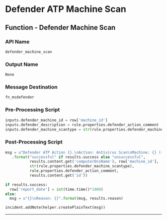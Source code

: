 <!--
    DO NOT MANUALLY EDIT THIS FILE
    THIS FILE IS AUTOMATICALLY GENERATED WITH resilient-circuits codegen
-->

# Defender ATP Machine Scan

## Function - Defender Machine Scan

### API Name
`defender_machine_scan`

### Output Name
`None`

### Message Destination
`fn_msdefender`

### Pre-Processing Script
```python
inputs.defender_machine_id = row['machine_id']
inputs.defender_description = rule.properties.defender_action_comment
inputs.defender_machine_scantype = str(rule.properties.defender_machine_scantype)

```

### Post-Processing Script
```python
msg = u"Defender ATP Action {}.\nAction: Antivirus Scan\nMachine: {} ({})\nScan Type: {}\nComment: {}\nScan ID: {}"\
   .format("successful" if results.success else "unsuccessful",
           results.content.get('computerDnsName'), row['machine_id'],
           str(rule.properties.defender_machine_scantype),
           rule.properties.defender_action_comment,
           results.content.get('id'))
           
if results.success:
  row['report_date'] = int(time.time()*1000)
else:
  msg = u"{}\nReason: {}".format(msg, results.reason)

incident.addNote(helper.createPlainText(msg))

```

---

